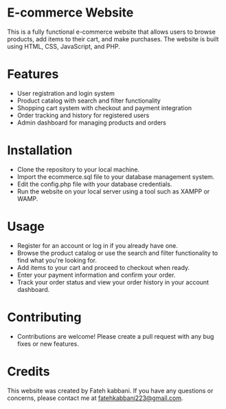 # E-commerce Website
 This is a fully functional e-commerce website that allows users to browse products, add items to their cart, and make purchases. The website is built using HTML, CSS, JavaScript, and PHP.

# Features
-  User registration and login system
-  Product catalog with search and filter functionality
-  Shopping cart system with checkout and payment integration
-  Order tracking and history for registered users
-  Admin dashboard for managing products and orders
# Installation
- Clone the repository to your local machine.
- Import the ecommerce.sql file to your database management system.
- Edit the config.php file with your database credentials.
- Run the website on your local server using a tool such as XAMPP or WAMP.
# Usage
- Register for an account or log in if you already have one.
- Browse the product catalog or use the search and filter functionality to find what you're looking for.
- Add items to your cart and proceed to checkout when ready.
- Enter your payment information and confirm your order.
- Track your order status and view your order history in your account dashboard.
# Contributing
- Contributions are welcome! Please create a pull request with any bug fixes or new features.

# Credits
This website was created by Fateh kabbani. If you have any questions or concerns, please contact me at fatehkabbani223@gmail.com.